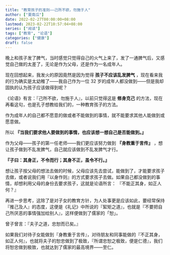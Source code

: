 ```yaml
---
title: "教育孩子的准则——己所不欲，勿施于人"
author: ["夏南瓜"]
date: 2022-02-27T00:00:00+08:00
lastmod: 2023-02-22T10:57:04+08:00
series: ["阅读"]
tags: ["教育", "论语"]
categories: ["健康"]
draft: false
---
```


晚上和孩子发了脾气，当时感觉只觉得自己的火气上来了，发了一通脾气后，又感觉自己做的太差了，无论是作为父母，还是作为一名成年人。

现在回想起来，我发火的原因竟然是因为觉得 **孩子不应该乱发脾气** ，现在看来我的行为确实是太幼稚了——我自己作为一位 32 岁的成年人都没做到——但是我却固执的认为孩子应该做得到呢？

《论语》有言：『己所不欲，勿施于人』，以前只觉得这是 **修身克己** 的方法，现在再看这句，也是孔子想教给我们的，一种教育孩子的方法。

作为成年人的自己都不愿意的做或者不能做到的事情，就不能要求其他人能做到或愿意做。

所以 **『当我们要求他人要做到的事情，也应该想一想自己是否能做到。』**

作为父母——孩子的第一任老师——我们更应该努力做到 **『身教重于言传』** ，想让孩子做到不乱发脾气，自己就应该做到不乱发脾气才行。

**『子曰：其身正，不令而行；其身不正，虽令不行。』**

想让孩子按父母的想法去做的时候，父母应该先去尝试，能做到了，才能要求孩子去做，或者说我们用『以身作则』的方式要求孩子去做。如果自己都没做到的事情，却想利用父母的身份去要求孩子，这就是论语所言： 『不能正其身，如正人何？』

再进一步思考，这除了是对子女的教育方针，为人处事更是应该如此，要经常保持『推己及人』的态度，这便是《礼记》中所说的『絜矩之道』，也就是『不要把自己所厌恶的事情强加给别人』，这样便做到了儒家的「恕」。

曾子曾言：『夫子之道，忠恕而已矣。』

如果我们对待子女能做到『身教重于言传』，对待朋友和同事能做的『不正其身，如正人何』，也就将夫子的恕忠做到了极致，『所谓忠恕之极致，便是仁德』，我们将恕忠做到极致，也就达到了儒家的最高境界——至仁。

